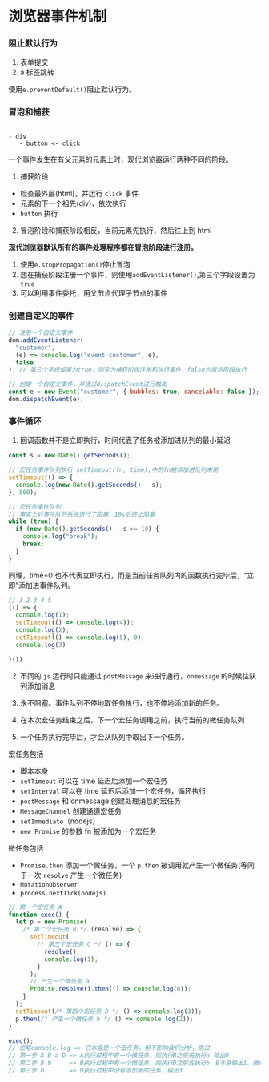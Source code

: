 # 浏览器事件机制

### 阻止默认行为

1. 表单提交
2. a 标签跳转

使用`e.preventDefault()`阻止默认行为。

### 冒泡和捕获

```

- div
   - button <- click

```

一个事件发生在有父元素的元素上时，现代浏览器运行两种不同的阶段。

1. 捕获阶段

- 检查最外层(html)，并运行 `click` 事件
- 元素的下一个祖先(div)，依次执行
- `button` 执行

2. 冒泡阶段和捕获阶段相反，当前元素先执行，然后往上到 html

**现代浏览器默认所有的事件处理程序都在冒泡阶段进行注册。**

1. 使用`e.stopPropagation()`停止冒泡
2. 想在捕获阶段注册一个事件，则使用`addEventListener()`,第三个字段设置为`true`
3. 可以利用事件委托，用父节点代理子节点的事件

### 创建自定义的事件

```js
// 注册一个自定义事件
dom.addEventListener(
  "customer",
  (e) => console.log("event customer", e),
  false
); // 第三个字段设置为true，则变为捕获阶段注册和执行事件，false为冒泡阶段执行

// 创建一个自定义事件，并通过dispatchEvent进行触发
const e = new Event("customer", { bubbles: true, cancelable: false });
dom.dispatchEvent(e);
```

### 事件循环

1. 回调函数并不是立即执行，时间代表了任务被添加进队列的最小延迟

```js
const s = new Date().getSeconds();

// 宏任务事件队列执行 setTimeout(fn, time);中的fn被添加进队列末尾
setTimeout(() => {
  console.log(new Date().getSeconds() - s);
}, 500);

// 宏任务事件队列
// 事实上对事件队列系统进行了阻塞，10s后终止阻塞
while (true) {
  if (new Date().getSeconds() - s >= 10) {
    console.log("break");
    break;
  }
}
```

同理，time=0 也不代表立即执行，而是当前任务队列内的函数执行完毕后，“立即”添加进事件队列。

```js
// 1 2 3 4 5
(() => {
  console.log(1);
  setTimeout(() => console.log(4));
  console.log(2);
  setTimeout(() => console.log(5), 0);
  console.log(3)

}())

```

2. 不同的 `js` 运行时只能通过 `postMessage` 来进行通行，`onmessage` 的时候往队列添加消息

3. 永不阻塞。事件队列不停地取任务执行，也不停地添加新的任务。

4. 在本次宏任务结束之后，下一个宏任务调用之前，执行当前的微任务队列

5. 一个任务执行完毕后，才会从队列中取出下一个任务。

宏任务包括

- 脚本本身
- `setTimeout` 可以在 time 延迟后添加一个宏任务
- `setInterval` 可以在 time 延迟后添加一个宏任务，循环执行
- `postMessage` 和 onmessage 创建处理消息的宏任务
- `MessageChannel` 创建通道宏任务
- `setImmediate`（nodejs）
- `new Promise` 的参数 fn 被添加为一个宏任务

微任务包括

- `Promise.then` 添加一个微任务，一个 `p.then` 被调用就产生一个微任务(等同于一次 `resolve` 产生一个微任务)
- `MutationObserver`
- `process.nextTick(nodejs)`

```js
// 第一个宏任务 A
function exec() {
  let p = new Promise(
    /* 第二个宏任务 B */ (resolve) => {
      setTimeout(
        /* 第三个宏任务 C */ () => {
          resolve();
          console.log(1);
        }
      );
      // 产生一个微任务 a
      Promise.resolve().then(() => console.log(0));
    }
  );
  setTimeout(/* 第四个宏任务 D */ () => console.log(3));
  p.then(/* 产生一个微任务 b */ () => console.log(2));
}

exec();
// 忽略console.log => 它本身是一个宏任务，但不影响我们分析，跳过
// 第一步 A B a D => A执行过程中有一个微任务，则执行B之前先执行a 输出0
// 第二步 B b     => B执行过程中有一个微任务，则执行D之前先执行b，B本身输出1，微任务b输出2
// 第三步 D       => D执行过程中没有添加新的任务，输出3
```
